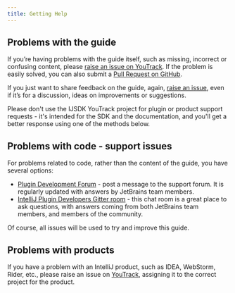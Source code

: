 ```yaml
---
title: Getting Help
---
```


## Problems with the guide

If you’re having problems with the guide itself, such as missing, incorrect or confusing content, please [raise an issue on YouTrack](https://youtrack.jetbrains.com/newIssue?project=IJSDK&clearDraft=true&c=). If the problem is easily solved, you can also submit a [Pull Request on GitHub](https://github.com/JetBrains/intellij-sdk-docs).

If you just want to share feedback on the guide, again, [raise an issue](https://youtrack.jetbrains.com/newIssue?project=IJSDK&clearDraft=true&c=), even if it’s for a discussion, ideas on improvements or suggestions.

Please don't use the IJSDK YouTrack project for plugin or product support requests - it's intended for the SDK and the documentation, and you'll get a better response using one of the methods below.

## Problems with code - support issues

For problems related to code, rather than the content of the guide, you have several options:

* [Plugin Development Forum](https://intellij-support.jetbrains.com/hc/en-us/community/topics/200366979-IntelliJ-IDEA-Open-API-and-Plugin-Development) - post a message to the support forum. It is regularly updated with answers by JetBrains team members.
* [IntelliJ Plugin Developers Gitter room](https://gitter.im/IntelliJ-Plugin-Developers/Lobby) - this chat room is a great place to ask questions, with answers coming from both JetBrains team members, and members of the community.

Of course, all issues will be used to try and improve this guide.

## Problems with products

If you have a problem with an IntelliJ product, such as IDEA, WebStorm, Rider, etc., please raise an issue on [YouTrack](https://youtrack.jetbrains.com), assigning it to the correct project for the product.
